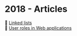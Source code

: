 # 2018 - Articles

:page_facing_up: [Linked lists](Linked_lists.md)  
:page_facing_up: [User roles in Web applications](User_roles.md)
